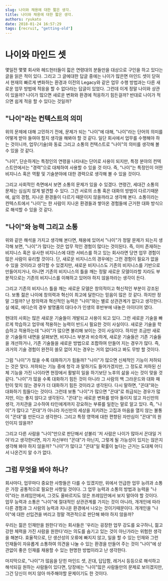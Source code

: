 ```yaml
---
slug: 나이와 채용에 대한 짧은 생각.
title: 나이와 채용에 대한 짧은 생각.
authors: ryukato
date: 2018-01-24 16:57:29
tags: [recruit, "getting-old"]
---
```


# 나이와 마인드 셋
몇일전 몇몇 회사와 헤드헌터들이 젋은 연령대의 분들만을 대상으로 구인을 하고 있다는 글을 읽은 적이 있다. 그리고 그 글에대한 답글 중에는 나이가 많은면 마인드 셋이 닫혀서 현재의 빠르게 변화하는 환경과 이전의 Legacy와 같은 업무 수행 방법과는 다른 새로운 업무 방법에 적응을 할 수 없다라는 답글이 있었다. 그런데 이게 정말 나이와 상관이 있을까? 나이가 많으면 새로운 변화와 환경에 적응하기 힘든걸까? 반대로 나이가 적으면 쉽게 적응 할 수 있다는 것일까?

## "나이"라는 컨텍스트의 의미
위의 문제에 대해 고민하기 전에, 문제가 되는 "나이"에 대해, "나이"라는 단어의 의미를  어떻게 받아 들여야 할지 생각을 해봐야 할 것 같다. 일단 회사에서 업무를 수행해야 하는 것이니까, 업무(기술)와 동료 그리고 소통의 컨텍스트로 "나이"의 의미를 생각해 볼 수 있을 것 같다.

"나이", 단순하게는 특정인의 연령을 나타내는 단어로 사용이 되지만, 특정 분야의 컨텍스트안에서는 "경력"으로 대체하여 사용할 수 있을 것 이다. 즉, "나이"는 특정인이 어떤 비지니스 혹은 역활 및 기술분야에 대한 경력으로 생각해 볼 수 있을 것이다.

그리고 사회적인 측면에서 보면 소통의 문제가 있을 수 있겠다. 연령간, 세대간 소통의 문제는 심심치 않게 발견할 수 있다. 그건 서로의 소통 혹은 대화의 방법이 다르기때문에, 삶의 경험, 지나온 환경들이 다르기 때문이지 않을까라고 생각해 본다. 소통이라는 컨텍스트에서 "나이"는 한 사람이 지나온 환경들과 쌓아온 경험들에 근거한 대화 방식으로 해석할 수 있을 것 같다.

## "나이"와 능력 그리고 소통
위와 같은 해석을 가지고 생각해 본다면, 채용에 있어서 "나이"가 정말 문제가 되는지 생각해 보면, "나이"가 많다는 것은 업무 적인 경험이 많다는 것이된다. 즉, 이미 존재하는 비지니스 혹은 유사한 비지니스에 대한 서비스를 하고 있는 회사라면 당연 업무 경험이 많은 사람이 유리할 것이다. 단, 새로운 비지니스의 경우에는 그런 경험이 필요가 없을 수 있을 것이라고 생각할 수 있겠지만, 새로운 비지니스도 기존의 비지니스를 기반으로 만들어지거나, 아니면 기존의 비지니스의 틀을 깨는 정말 새로운 모델이라할 지라도 부분적으로는 기존의 비지니스를 이해하고 있어야 하지 않을까라는 생각이 든다.

그리고 기존의 비지니스 틀을 깨는 새로운 모델은 창의적이고 혁신적인 부분이 강조된다. 보통 젊은 나이에 창의력과 혁신이 최고에 달한다는 믿음이 많은 것 같다. 하지만 정말 그럴까? 난 창의력과 혁신적인 능력은 "나이"와는 별로 상관관계가 없다고 생각한다. 실 예로, 에디슨의 경우 발명품의 대다수가 인생의 후반부에 내놓은 아이디어 였다.

현대의 사회는 많은 새로운 기술들이 개발되고 사용이 되고 있다. 그런 새로운 기술을 빠르게 학습하고 업무에 적용하는 능력이 반드시 필요한 것이 사실이다. 새로운 기술을 학습하고 적용하는데 "나이"가 많으면 불리해 보이는 것이 사실이다. 하지만 조금만 새로운 기술들의 내면을 살펴보면, 비지니스 부분과 비슷하게, 새로운 기술들은 기존 기술들을 개선하거나, 기존 기술들을 새로운 방법으로 조합하여 만들어 지는 경우가 많다. 즉, 과거의 기술 경험이 완전히 쓸모 없어 지는 경우는 거의 없다라고 봐도 무방 할 것이다.

그럼 "나이"가 많을 수록 대화하기가 힘들까? "나이"가 많으면 신체적인 기능이 저하되는 것은 맞다. 저하되는 기능 중에 청각 과 말하기도 들어가겠지만, 그 정도로 저하된 신체 기능을 가진 나이라면 현장에서 활발히 일을 하기보단 노후의 삶을 사는 것이 맞을 것 같다. "나이"가 많을 수록 대화하기 힘든 것이 아니라 그 사람의 백 그라운드와 대화 패턴이 맞지 않는 경우가 더 대화하기 힘든 것이라고 생각된다. 다시 말하면, "꼰대"와는 대화하기 힘들다는 것이다. 그런데 보통 "나이"가 많으면 "꼰대"로 취급되는 경우가 많지만, 이는 좋지 않다고 생각된다. "꼰대"는 새로운 변화를 받아 들이지 않고 자신만의 생각, 가치관을 고수하여 타인에게까지 강요하는 부류를 일컫는 말로 알고 있다. 즉, "나이"가 많다고 "꼰대"가 아니라 자신만의 세상을 지키려는 고집과 마음을 열지 않는 불통이 "꼰대"를 만든다고 생각한다. 그리고 특정 영역에 대한 편향된 자만심이 "꼰대"의 원인이지 않을까?

그리고 다른 사람을 "나이"만으로 판단해서 섣불리 '저 사람은 나이가 많아서 꼰대일 거야'라고 생각한다면, 자기 자신부터 "꼰대"가 아닌지, 그렇게 될 가능성이 있지는 않은지 생각해 봐야 하지 않을까? "나이"가 많다고 "꼰대"일 확률이 높다는 근거는 도대체 어디서 나온건지 알 수가 없다.

## 그럼 무엇을 봐야 하나?
회사마다, 업무마다 중요한 사항들은 다를 수 있겠지만, 위에서 언급한 업무 능려과 소통은 가장 공통적으로 필요한 사항일 것이다. 그 업무 능력과 소통의 방법과 능력을 "나이"라는 프레임안에서, 그것도 올바르지도 않은 프레임안에서 보지 말아야  할 것이다. 업무 능력과 소통은 "나이"에 절대적인 상관관계를 가지는 것이 아니라, 개개인에 따라 다른 경험과 그 사람의 능력과 지나온 환경에서 나오는 것이기때문이다. 개개인을 "나이"에 대한 선입견을 버리고 정말 객관적으로 판단해 봐야 하지 않을까?

우리는 젊은 인재만을 원한다'라는 회사들은 '우리는 굉장한 업무 강도를 요구하니, 젊고 강한 체력을 가진 사람을 원한다'라는 의도를 숨기고 있는 것이 아닌가라는 위험한 생각을 해본다. 효율적으로, 단 생산성의 오류에 빠지지 않고, 일을 할 수 있는 인재와 그런 인재들이 자유롭게 소통하여 의견을 나눌 수 있는 환경을 만들어 주는 것이 "나이"에 상관없이 좋은 인재를 채용할 수 있는 현명한 방법이라고 난 생각한다.

마지막으로, "나이"가 많음을 닫힌 마인드 셋, 꼰대, 답답함, 레거시 등등으로 해석하고 해석되길 원하는 사람들이 있다면, 당장에는 "나이"많은 사람들만의 문제로 보이겠지만,  그건 당신이 머지 않아 마주해야할 문제이기도 한 것이다.
